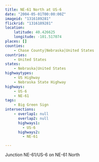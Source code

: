 ```yaml
---
title: NE-61 North at US-6
date: "2004-05-01T00:00:00Z"
imageid: "1316189281"
flickrid: "1316189281"
location:
    latitude: 40.426625
    longitude: -101.517074
places: []
counties:
    - Chase County|Nebraska|United States
countries:
    - United States
states:
    - Nebraska|United States
highwaytypes:
    - US Highway
    - Nebraska State Highway
highways:
    - US-6
    - NE-61
tags:
    - Big Green Sign
intersections:
    - overlap1: null
      overlap2: null
      highways1:
        - US-6
      highways2:
        - NE-61

---
```

Junction NE-61/US-6 on NE-61 North